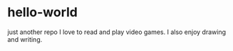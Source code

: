 # hello-world
just another repo
I love to read and play video games. I also enjoy drawing and writing.

